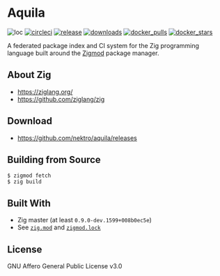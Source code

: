 # Aquila
![loc](https://sloc.xyz/github/nektro/aquila)
[![circleci](https://circleci.com/gh/nektro/aquila.svg?style=svg)](https://circleci.com/gh/nektro/aquila)
[![release](https://img.shields.io/github/v/release/nektro/aquila)](https://github.com/nektro/aquila/releases/latest)
[![downloads](https://img.shields.io/github/downloads/nektro/aquila/total.svg)](https://github.com/nektro/aquila/releases)
[![docker_pulls](https://img.shields.io/docker/pulls/nektro/aquila)](https://hub.docker.com/r/nektro/aquila)
[![docker_stars](https://img.shields.io/docker/stars/nektro/aquila)](https://hub.docker.com/r/nektro/aquila)

A federated package index and CI system for the Zig programming language built around the [Zigmod](https://github.com/nektro/zigmod) package manager.

## About Zig
- https://ziglang.org/
- https://github.com/ziglang/zig

## Download
- https://github.com/nektro/aquila/releases

## Building from Source
```
$ zigmod fetch
$ zig build
```

## Built With
- Zig master (at least `0.9.0-dev.1599+008b0ec5e`)
- See [`zig.mod`](./zig.mod) and [`zigmod.lock`](./zigmod.lock)

## License
GNU Affero General Public License v3.0
